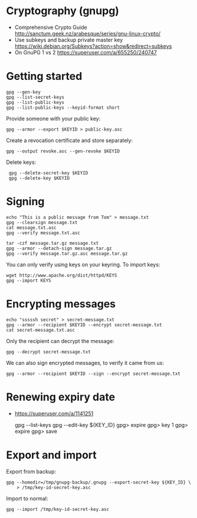 # Cryptography (gnupg)
- Comprehensive Crypto Guide
  http://sanctum.geek.nz/arabesque/series/gnu-linux-crypto/
- Use subkeys and backup private master key
  https://wiki.debian.org/Subkeys?action=show&redirect=subkeys
- On GnuPG 1 vs 2 https://superuser.com/a/655250/240747

# Getting started

    gpg --gen-key
    gpg --list-secret-keys
    gpg --list-public-keys
    gpg --list-public-keys --keyid-format short

Provide someone with your public key:

    gpg --armor --export $KEYID > public-key.asc

Create a revocation certificate and store separately:

    gpg --output revoke.asc --gen-revoke $KEYID

Delete keys:

     gpg --delete-secret-key $KEYID
     gpg --delete-key $KEYID

# Signing

    echo "This is a public message from Tom" > message.txt
    gpg --clearsign message.txt
    cat message.txt.asc
    gpg --verify message.txt.asc

    tar -czf message.tar.gz message.txt
    gpg --armor --detach-sign message.tar.gz
    gpg --verify message.tar.gz.asc message.tar.gz

You can only verify using keys on your keyring. To import keys:

    wget http://www.apache.org/dist/httpd/KEYS
    gpg --import KEYS

# Encrypting messages

    echo "sssssh secret" > secret-message.txt
    gpg --armor --recipient $KEYID --encrypt secret-message.txt
    cat secret-message.txt.asc

Only the recipient can decrypt the message:

    gpg --decrypt secret-message.txt

We can also sign encrypted messages, to verify it came from us:

    gpg --armor --recipient $KEYID --sign --encrypt secret-message.txt


# Renewing expiry date
- https://superuser.com/a/1141251

    gpg --list-keys
    gpg --edit-key ${KEY_ID}
    gpg> expire
    gpg> key 1
    gpg> expire
    gpg> save

# Export and import
Export from backup:

    gpg --homedir=/tmp/gnupg-backup/.gnupg --export-secret-key ${KEY_ID} \
        > /tmp/key-id-secret-key.asc

Import to normal:

    gpg --import /tmp/key-id-secret-key.asc

